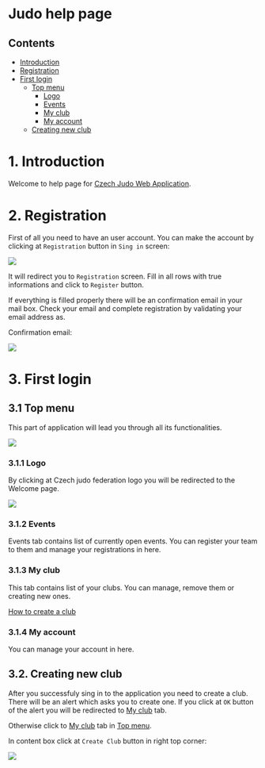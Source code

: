 # Judo help page

## Contents

- [Introduction](#1-introduction)
- [Registration](#2-registration)
- [First login](#3-first-login)
    - [Top menu](#31-top-menu)
        - [Logo](#311-logo)
        - [Events](#312-events)
        - [My club](#313-my-club)
        - [My account](#314-my-account)
    - [Creating new club](#32-creating-new-club)
 
# 1. Introduction

Welcome to help page for [Czech Judo Web Application](http://frogie.cz:8005).

# 2. Registration

First of all you need to have an user account. You can make the account by clicking at `Registration` button in `Sing in` screen:

<img src="/help/images/img01.png">

It will redirect you to `Registration` screen. Fill in all rows with true informations and click to `Register` button. 

If everything is filled properly there will be an confirmation email in your mail box. Check your email and complete registration by validating your email address as.

Confirmation email:

<img src="/help/images/img02.png">

# 3. First login

## 3.1 Top menu

This part of application will lead you through all its functionalities.

<img src="/help/images/img03.png">

### 3.1.1 Logo

By clicking at Czech judo federation logo you will be redirected to the Welcome page.

<img src="/help/images/img04.png">

### 3.1.2 Events

Events tab contains list of currently open events. You can register your team to them and manage your registrations in here.

### 3.1.3 My club

This tab contains list of your clubs. You can manage, remove them or creating new ones. 

[How to create a club](#32-creating-new-club)

### 3.1.4 My account

You can manage your account in here.

## 3.2. Creating new club

After you successfuly sing in to the application you need to create a club. There will be an alert which asks you to create one. If you click at `OK` button of the alert you will be redirected to [My club](#313-my-club) tab. 

Otherwise click to [My club](#313-my-club) tab in 
[Top menu](#31-top-menu).

In content box click at `Create Club` button in right top corner:

<img src="/help/images/img07.png">
